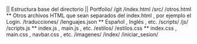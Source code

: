 || Estructura base del directorio ||
Portfolio/
	/git
	/index.html
	/src/
		/otros.html ** Otros archivos HTML que sean separados del index.html , por ejemplo el Login.
		/traducciones/
			/lenguajes.json ** Español , Inglés , etc.
	/scripts/
		/js/
			/scripts.js ** index.js , main.js , etc.
	/estilos/
		/estilos.css ** index.css , main.css , navbar.css , etc.
	/imagenes/
		/index/
		/iniciar_sesion/